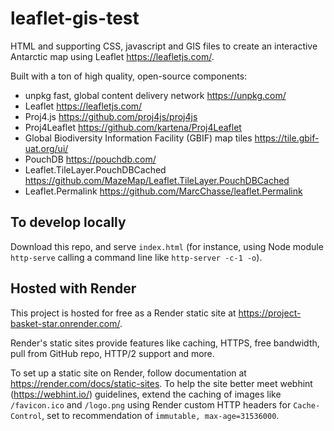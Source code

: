 # leaflet-gis-test

HTML and supporting CSS, javascript and GIS files to create an interactive Antarctic map using Leaflet <https://leafletjs.com/>.

Built with a ton of high quality, open-source components:

- unpkg fast, global content delivery network <https://unpkg.com/>
- Leaflet <https://leafletjs.com/>
- Proj4.js <https://github.com/proj4js/proj4js>
- Proj4Leaflet <https://github.com/kartena/Proj4Leaflet>
- Global Biodiversity Information Facility (GBIF) map tiles <https://tile.gbif-uat.org/ui/>
- PouchDB <https://pouchdb.com/>
- Leaflet.TileLayer.PouchDBCached <https://github.com/MazeMap/Leaflet.TileLayer.PouchDBCached>
- Leaflet.Permalink <https://github.com/MarcChasse/leaflet.Permalink>

## To develop locally

Download this repo, and serve `index.html` (for instance, using Node module `http-serve` calling a command line like `http-server -c-1 -o`).

## Hosted with Render

This project is hosted for free as a Render static site at <https://project-basket-star.onrender.com/>.

Render's static sites provide features like caching, HTTPS, free bandwidth, pull from GitHub repo, HTTP/2 support and more.

To set up a static site on Render, follow documentation at <https://render.com/docs/static-sites>. To help the site better meet webhint (<https://webhint.io/>) guidelines, extend the caching of images like `/favicon.ico` and `/logo.png` using Render custom HTTP headers for `Cache-Control`, set to recommendation of `immutable, max-age=31536000`.
